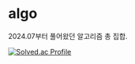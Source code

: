 # algo

2024.07부터 풀어왔던 알고리즘 총 집합.

[![Solved.ac Profile](http://mazassumnida.wtf/api/v2/generate_badge?boj=ljh0401)](https://solved.ac/ljh0401/)
